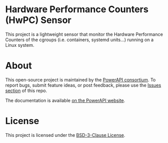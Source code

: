 # Hardware Performance Counters (HwPC) Sensor
This project is a lightweight sensor that monitor the Hardware Performance Counters of the cgroups (i.e. containers, systemd units...) running on a Linux system.

# About
This open-source project is maintained by the [PowerAPI consortium](https://github.com/powerapi-ng).
To report bugs, submit feature ideas, or post feedback, please use the [Issues section](https://github.com/powerapi-ng/hwpc-sensor/issues) of this repo.

The documentation is available [on the PowerAPI website](http://powerapi.org).

# License
This project is licensed under the [BSD-3-Clause License](https://opensource.org/licenses/BSD-3-Clause).